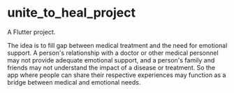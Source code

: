 # unite_to_heal_project

A Flutter project.

The idea is to fill gap between medical treatment and the need for emotional support. A person's relationship with a doctor or other medical personnel may not provide adequate emotional support, and a person's family and friends may not understand the impact of a disease or treatment. So the app where people can share their respective experiences may function as a bridge between medical and emotional needs.

